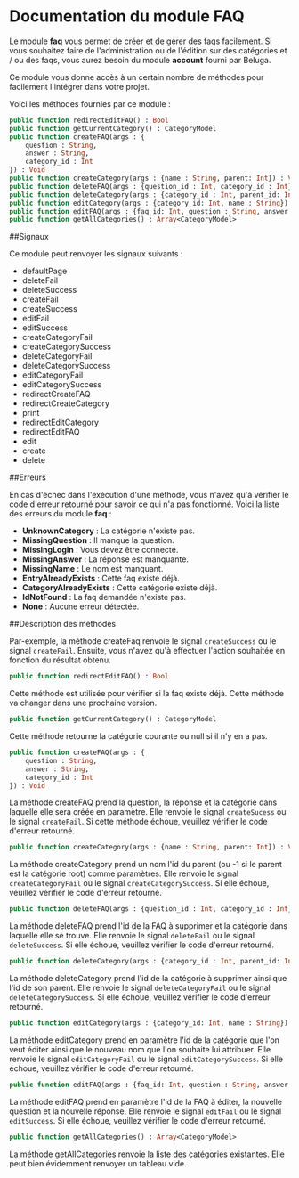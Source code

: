 Documentation du module FAQ
===========================

Le module __faq__ vous permet de créer et de gérer des faqs facilement. Si vous souhaitez faire de l'administration ou de l'édition sur des catégories et / ou des faqs, vous aurez besoin du module __account__ fourni par Beluga.

Ce module vous donne accès à un certain nombre de méthodes pour facilement l'intégrer dans votre projet.

Voici les méthodes fournies par ce module :

```Haxe
public function redirectEditFAQ() : Bool
public function getCurrentCategory() : CategoryModel
public function createFAQ(args : {
    question : String,
    answer : String,
    category_id : Int
}) : Void
public function createCategory(args : {name : String, parent: Int}) : Void
public function deleteFAQ(args : {question_id : Int, category_id : Int}) : Void
public function deleteCategory(args : {category_id : Int, parent_id: Int}) : Void
public function editCategory(args : {category_id: Int, name : String}) : Void
public function editFAQ(args : {faq_id: Int, question : String, answer : String}) : Void
public function getAllCategories() : Array<CategoryModel>
```

##Signaux

Ce module peut renvoyer les signaux suivants :

 * defaultPage
 * deleteFail
 * deleteSuccess
 * createFail
 * createSuccess
 * editFail
 * editSuccess
 * createCategoryFail
 * createCategorySuccess
 * deleteCategoryFail
 * deleteCategorySuccess
 * editCategoryFail
 * editCategorySuccess
 * redirectCreateFAQ
 * redirectCreateCategory
 * print
 * redirectEditCategory
 * redirectEditFAQ
 * edit
 * create
 * delete

##Erreurs

En cas d'échec dans l'exécution d'une méthode, vous n'avez qu'à vérifier le code d'erreur retourné pour savoir ce qui n'a pas fonctionné. Voici la liste des erreurs du module __faq__ :

 * __UnknownCategory__ : La catégorie n'existe pas.
 * __MissingQuestion__ : Il manque la question.
 * __MissingLogin__ : Vous devez être connecté.
 * __MissingAnswer__ : La réponse est manquante.
 * __MissingName__ : Le nom est manquant.
 * __EntryAlreadyExists__ : Cette faq existe déjà.
 * __CategoryAlreadyExists__ : Cette catégorie existe déjà.
 * __IdNotFound__ : La faq demandée n'existe pas.
 * __None__ : Aucune erreur détectée.

##Description des méthodes

Par-exemple, la méthode createFaq renvoie le signal `createSuccess` ou le signal `createFail`. Ensuite, vous n'avez qu'à effectuer l'action souhaitée en fonction du résultat obtenu.

```Haxe
public function redirectEditFAQ() : Bool
```

Cette méthode est utilisée pour vérifier si la faq existe déjà. Cette méthode va changer dans une prochaine version.

```Haxe
public function getCurrentCategory() : CategoryModel
```

Cette méthode retourne la catégorie courante ou null si il n'y en a pas.

```Haxe
public function createFAQ(args : {
    question : String,
    answer : String,
    category_id : Int
}) : Void
```

La méthode createFAQ prend la question, la réponse et la catégorie dans laquelle elle sera créée en paramètre. Elle renvoie le signal `createSucess` ou le signal `createFail`. Si cette méthode échoue, veuillez vérifier le code d'erreur retourné.

```Haxe
public function createCategory(args : {name : String, parent: Int}) : Void
```

La méthode createCategory prend un nom l'id du parent (ou -1 si le parent est la catégorie root) comme paramètres. Elle renvoie le signal `createCategoryFail` ou le signal `createCategorySuccess`. Si elle échoue, veuillez vérifier le code d'erreur retourné.

```Haxe
public function deleteFAQ(args : {question_id : Int, category_id : Int}) : Void
```

La méthode deleteFAQ prend l'id de la FAQ à supprimer et la catégorie dans laquelle elle se trouve. Elle renvoie le signal `deleteFail` ou le signal `deleteSuccess`. Si elle échoue, veuillez vérifier le code d'erreur retourné.

```Haxe
public function deleteCategory(args : {category_id : Int, parent_id: Int}) : Void
```

La méthode deleteCategory prend l'id de la catégorie à supprimer ainsi que l'id de son parent. Elle renvoie le signal `deleteCategoryFail` ou le signal `deleteCategorySuccess`. Si elle échoue, veuillez vérifier le code d'erreur retourné.

```Haxe
public function editCategory(args : {category_id: Int, name : String}) : Void
```

La méthode editCategory prend en paramètre l'id de la catégorie que l'on veut éditer ainsi que le nouveau nom que l'on souhaite lui attribuer. Elle renvoie le signal `editCategoryFail` ou le signal `editCategorySuccess`. Si elle échoue, veuillez vérifier le code d'erreur retourné.

```Haxe
public function editFAQ(args : {faq_id: Int, question : String, answer : String}) : Void
```

La méthode editFAQ prend en paramètre l'id de la FAQ à éditer, la nouvelle question et la nouvelle réponse. Elle renvoie le signal `editFail` ou le signal `editSuccess`. Si elle échoue, veuillez vérifier le code d'erreur retourné.

```Haxe
public function getAllCategories() : Array<CategoryModel>
```

La méthode getAllCategories renvoie la liste des catégories existantes. Elle peut bien évidemment renvoyer un tableau vide.